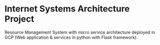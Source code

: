 # Internet Systems Architecture Project

Resource Management System with micro service architecture deployed in GCP (Web application & services in python with Flask framework).
